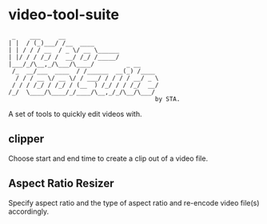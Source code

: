 # video-tool-suite

```
 _    ___     __
| |  / (_)___/ /__  ____
| | / / / __  / _ \/ __ \______
| |/ / / /_/ /  __/ /_/ /_____/
|___/_/\__,_/\___/\____/         _ __
 /_  __/___  ____  / /______  __(_) /____
  / / / __ \/ __ \/ / ___/ / / / / __/ _ \
 / / / /_/ / /_/ / (__  ) /_/ / / /_/  __/
/_/  \____/\____/_/____/\__,_/_/\__/\___/
                                         by STA.
```

A set of tools to quickly edit videos with.

## clipper
Choose start and end time to create a clip out of a video file.  

## Aspect Ratio Resizer
Specify aspect ratio and the type of aspect ratio and re-encode video file(s) accordingly.